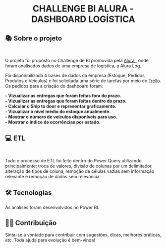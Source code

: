 # <p align="center"> <b> CHALLENGE BI ALURA - DASHBOARD LOGÍSTICA  </b> 

## 📚 Sobre o projeto</br> </br> 

O projeto foi proposto no Challenge de BI promovida pela <a href="https://www.alura.com.br/challenges/bi"> Alura </a>, onde foram analisados dados de uma empresa de logística, a Alura Log.

Foi disponibilizada 4 bases de dados da empresa (Estoque, Pedidos, Produtos e Veículos) e foi solicitada uma série de tarefas por meio do <a href="https://trello.com/b/2tx6vPVu/challenge-bi-semana-1"> Trello</a>. Os pedidos para a criação do dashboard foram:

<b> - Vizualizar as entregas que foram feitas fora do prazo. </b></br>
<b> - Vizualizar as entregas que foram feitas dentro do prazo. </b></br>
<b> - Calcular o Ship to door e representar graficamente. </b></br>
<b> - Vizualizar o nível médio do estoque anualmente. </b></br>
<b> - Mostrar o número de veículos disponíveis para uso. </b></br>
<b> - Mostrar o índice de ocorrências por estado. </b></br>

##

##  💻 ETL</br> </br> 

Todo o processo de ETL foi feito dentro do Power Query utilizando principalmente: troca de valores, divisão de colunas por um delimitador, alteração de tipos de coluna, remoção de células vazias sem informação relevante e remoção de dados sem relevância.

##

## 🛠 Tecnologias

As análises foram desenvolvidos no Power BI.

##

## 👨‍💻 Contribuição

Sinta-se a vontade para contribuir com sugestões, dicas, melhores práticas, etc. Toda ajuda para evolução é bem-vinda!
